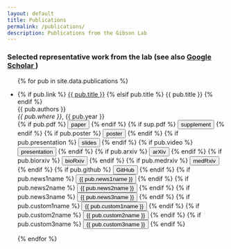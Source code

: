 ```yaml
---
layout: default
title: Publications
permalink: /publications/
description: Publications from the Gibson Lab
---
```

### Selected representative work from the lab (see also <a href="https://scholar.google.com/citations?user=epg4RggAAAAJ&hl=en"><i class="fa fa-graduation-cap"></i> Google Scholar </a>)

<ul>
{% for pub in site.data.publications %}
<li> <p>
{% if pub.link %} <a href="{{ pub.link }}">{{ pub.title }}</a>
{% elsif pub.title %} {{ pub.title }}
{% endif %}
<br>
{{ pub.authors }} <br>
<i>{{ pub.where }}</i>, {{ pub.year }} <br>
{% if pub.pdf %} <button name="button" onclick="window.location.href='{{ pub.pdf }}'"><i class="far fa-file-pdf"></i> paper</button> {% endif %}
{% if sup.pdf %} <button name="button" onclick="window.location.href='{{ sup.pdf }}'"><i class="far fa-file-pdf"></i> supplement</button> {% endif %}
{% if pub.poster %} <button name="button" onclick="window.location.href='{{ pub.poster }}'"><i class="far fa-file-pdf"></i> poster</button> {% endif %}
{% if pub.presentation %} <button name="button" onclick="window.location.href='{{ pub.presentation }}'"><i class="far fa-file-pdf"></i> slides</button> {% endif %}
{% if pub.video %} <button name="button" onclick="window.location.href='{{ pub.video }}'"><i class="fas fa-video"></i> presentation</button> {% endif %}
{% if pub.arxiv %} <button name="button" onclick="window.location.href='{{ pub.arxiv }}'"><i class="ai ai-arxiv"></i> arXiv</button> {% endif %}
{% if pub.biorxiv %} <button name="button" onclick="window.location.href='{{ pub.biorxiv }}'"><i class="ai ai-biorxiv"></i> bioRxiv</button> {% endif %}
{% if pub.medrxiv %} <button name="button" onclick="window.location.href='{{ pub.medrxiv }}'">medRxiv</button> {% endif %}
{% if pub.github %} <button name="button" onclick="window.location.href='{{ pub.github }}'"><i class="fab fa-github"></i> GitHub</button> {% endif %}
{% if pub.news1name %} <button name="button" onclick="window.location.href='{{ pub.news1link }}'"><i class="far fa-newspaper"></i> {{ pub.news1name }}</button> {% endif %}
{% if pub.news2name %} <button name="button" onclick="window.location.href='{{ pub.news2link }}'"><i class="far fa-newspaper"></i> {{ pub.news2name }}</button> {% endif %}
{% if pub.news3name %} <button name="button" onclick="window.location.href='{{ pub.news3link }}'"><i class="far fa-newspaper"></i> {{ pub.news3name }}</button> {% endif %}
{% if pub.custom1name %} <button name="button" onclick="window.location.href='{{ pub.custom1link }}'">{{ pub.custom1name }}</button> {% endif %}
{% if pub.custom2name %} <button name="button" onclick="window.location.href='{{ pub.custom2link }}'">{{ pub.custom2name }}</button> {% endif %}
{% if pub.custom3name %} <button name="button" onclick="window.location.href='{{ pub.custom3link }}'">{{ pub.custom3name }}</button> {% endif %}

 </p>
</li>
{% endfor %}
</ul>
